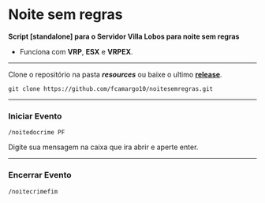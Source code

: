 


# Noite sem regras
**Script [standalone] para o Servidor Villa Lobos para noite sem regras** <br>

- Funciona com **VRP**, **ESX** e **VRPEX**.
__________
Clone o repositório na pasta ***resources*** ou baixe o ultimo [**release**](https://github.com/vrsshelby/noitedocrime/releases).

    git clone https://github.com/fcamargo10/noitesemregras.git

________________

### Iniciar Evento

    /noitedocrime PF

Digite sua mensagem na caixa que ira abrir e aperte enter.
__________

### Encerrar Evento

    /noitecrimefim
